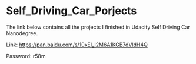 # Self_Driving_Car_Porjects

The link below contains all the projects I finished in Udacity Self Driving Car Nanodegree.

Link: https://pan.baidu.com/s/10xEI_I2M6A1KGB7dVldH4Q

Password: r58m
